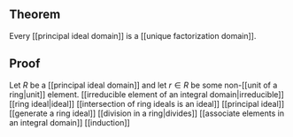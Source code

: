## Theorem
Every [[principal ideal domain]] is a [[unique factorization domain]].
## Proof
Let $R$ be a [[principal ideal domain]] and let $r\in R$ be some non-[[unit of a ring|unit]] element. [[irreducible element of an integral domain|irreducible]] [[ring ideal|ideal]] [[intersection of ring ideals is an ideal]] [[principal ideal]] [[generate a ring ideal]] [[division in a ring|divides]] [[associate elements in an integral domain]] [[induction]]